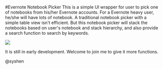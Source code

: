 #Evernote Notebook Picker
This is a simple UI wrapper for user to pick one of notebooks from his/her Evernote accounts. 
For a Evernote heavy user, he/she will have lots of notebook. A traditional notebook picker with a simple table view isn't efficient. But this notebook picker will stack the notebooks based on user's notebook and stack hierarchy, and also provide a search function to search by keywords. 

<img src="http://f.cl.ly/items/1D0r303c0J1w0i0A3u2U/Screen%20Shot%202014-01-06%20at%206.56.01%20PM.png"/>

It is still in early development. Welcome to join me to give it more functions. 

@syshen
